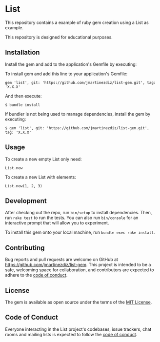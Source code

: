 # List

This repository contains a example of ruby gem creation using a List as example.

This repository is designed for educational purposes.

## Installation

Install the gem and add to the application's Gemfile by executing:

To install gem and add this line to your application's Gemfile:

    gem 'list', git: 'https://github.com/jmartinezdiz/list-gem.git', tag: 'X.X.X'

And then execute:

    $ bundle install

If bundler is not being used to manage dependencies, install the gem by executing:

    $ gem 'list', git: 'https://github.com/jmartinezdiz/list-gem.git', tag: 'X.X.X'

## Usage

To create a new empty List only need:

    List.new

To create a new List with elements:

    List.new(1, 2, 3)

## Development

After checking out the repo, run `bin/setup` to install dependencies. Then, run `rake test` to run the tests. You can also run `bin/console` for an interactive prompt that will allow you to experiment.

To install this gem onto your local machine, run `bundle exec rake install`.

## Contributing

Bug reports and pull requests are welcome on GitHub at https://github.com/jmartinezdiz/list-gem. This project is intended to be a safe, welcoming space for collaboration, and contributors are expected to adhere to the [code of conduct](https://github.com/jmartinezdiz/list-gem/blob/master/CODE_OF_CONDUCT.md).

## License

The gem is available as open source under the terms of the [MIT License](https://opensource.org/licenses/MIT).

## Code of Conduct

Everyone interacting in the List project's codebases, issue trackers, chat rooms and mailing lists is expected to follow the [code of conduct](https://github.com/jmartinezdiz/list-gem/blob/master/CODE_OF_CONDUCT.md).
